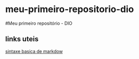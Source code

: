 # meu-primeiro-repositorio-dio
#Meu primeiro repositório - DIO
## links uteis
[sintaxe basica de markdow](https://markdown.net.br/sintaxe-basica/)
